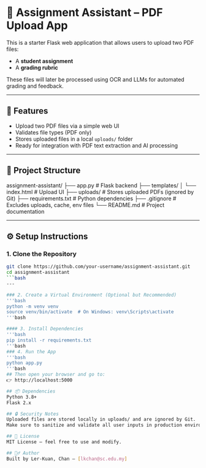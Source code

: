 # 📝 Assignment Assistant – PDF Upload App

This is a starter Flask web application that allows users to upload two PDF files:
- A **student assignment**
- A **grading rubric**

These files will later be processed using OCR and LLMs for automated grading and feedback.

---

## 🚀 Features

- Upload two PDF files via a simple web UI
- Validates file types (PDF only)
- Stores uploaded files in a local `uploads/` folder
- Ready for integration with PDF text extraction and AI processing

---

## 📁 Project Structure

assignment-assistant/
├── app.py # Flask backend
├── templates/
│ └── index.html # Upload UI
├── uploads/ # Stores uploaded PDFs (ignored by Git)
├── requirements.txt # Python dependencies
├── .gitignore # Excludes uploads, cache, env files
└── README.md # Project documentation


---

## ⚙️ Setup Instructions

### 1. Clone the Repository

```bash
git clone https://github.com/your-username/assignment-assistant.git
cd assignment-assistant
```bash
---

### 2. Create a Virtual Environment (Optional but Recommended)
'''bash
python -m venv venv
source venv/bin/activate  # On Windows: venv\Scripts\activate
'''bash

#### 3. Install Dependencies
'''bash
pip install -r requirements.txt
'''bash
### 4. Run the App
'''bash
python app.py
'''bash
## Then open your browser and go to:
👉 http://localhost:5000

## 📦 Dependencies
Python 3.8+
Flask 2.x

## 🔒 Security Notes
Uploaded files are stored locally in uploads/ and are ignored by Git.
Make sure to sanitize and validate all user inputs in production environments.

## 📄 License
MIT License – feel free to use and modify.

## 🙋‍♂️ Author
Built by Ler-Kuan, Chan – [lkchan@sc.edu.my]
